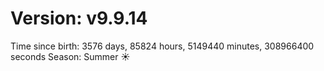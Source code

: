 # Version: v9.9.14
Time since birth: 3576 days, 85824 hours, 5149440 minutes, 308966400 seconds
Season: Summer ☀️
